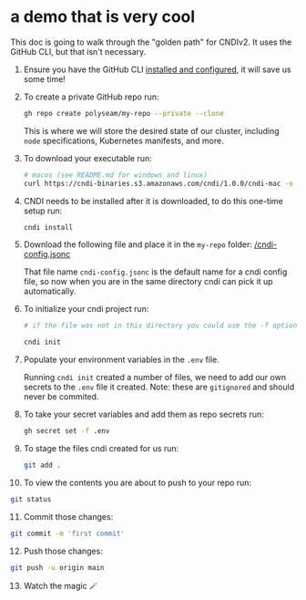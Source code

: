 # a demo that is very cool

This doc is going to walk through the "golden path" for CNDIv2. It uses the
GitHub CLI, but that isn't necessary.

1. Ensure you have the GitHub CLI
   [installed and configured](https://docs.github.com/en/github-cli/github-cli/quickstart), it will save us some time!

2. To create a private GitHub repo run:

   ```bash
   gh repo create polyseam/my-repo --private --clone
   ```

   This is where we will store the desired state of our cluster, including `node` specifications, Kubernetes manifests, and more.

3. To download your executable run:

   ```bash
   # macos (see README.md for windows and linux)
   curl https://cndi-binaries.s3.amazonaws.com/cndi/1.0.0/cndi-mac -o $HOME/bin/cndi --create-dirs && chmod +x $HOME/bin/cndi && source ~/.zshrc
   ```

4. CNDI needs to be installed after it is downloaded, to do this one-time setup run:

   ```bash
   cndi install
   ```

5. Download the following file and place it in the `my-repo` folder:
   [/cndi-config.jsonc](/cndi-config.jsonc)

   That file name `cndi-config.jsonc` is the default name for a cndi config file, so now when you are in the same directory cndi can pick it up automatically.

6. To initialize your cndi project run:

   ```bash
   # if the file was not in this directory you could use the -f option to point to it

   cndi init
   ```

7. Populate your environment variables in the `.env` file.

   Running `cndi init` created a number of files, we need to add our own secrets to the `.env` file it created. Note: these are `gitignored` and should never be commited.

8. To take your secret variables and add them as repo secrets run:

   ```bash
   gh secret set -f .env
   ```

9. To stage the files cndi created for us run:

   ```bash
   git add .
   ```

10. To view the contents you are about to push to your repo run:

   ```bash
   git status
   ```

11. Commit those changes:
   
   ```bash
   git commit -m 'first commit'
   ```

12. Push those changes:

   ```bash
   git push -u origin main
   ```

13. Watch the magic 🪄
